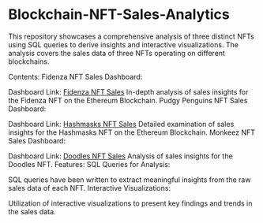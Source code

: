 # Blockchain-NFT-Sales-Analytics

This repository showcases a comprehensive analysis of three distinct NFTs using SQL queries to derive insights and interactive visualizations. The analysis covers the sales data of three NFTs operating on different blockchains.

Contents:
Fidenza NFT Sales Dashboard:

Dashboard Link: [Fidenza NFT Sales](https://flipsidecrypto.xyz/badm554gr9/team-9-miniproject-2-fidenza-analysis-team9-miniproject2-fidenza-analysis-V84EdB)
In-depth analysis of sales insights for the Fidenza NFT on the Ethereum Blockchain.
Pudgy Penguins NFT Sales Dashboard:

Dashboard Link: [Hashmasks NFT Sales](https://flipsidecrypto.xyz/badm554gr9/team-9-miniproject-2-hashmasks-analysis-team9-miniproject2-hashmasks-analysis-0Ps95w)
Detailed examination of sales insights for the Hashmasks NFT on the Ethereum Blockchain.
Monkeez NFT Sales Dashboard:

Dashboard Link: [Doodles NFT Sales](https://flipsidecrypto.xyz/rajhm2/miniproject-2-extra-credit-doodles-analysis-miniproject2-extracredit-doodles-analysis-5YPh-h)
Analysis of sales insights for the Doodles NFT.
Features:
SQL Queries for Analysis:

SQL queries have been written to extract meaningful insights from the raw sales data of each NFT.
Interactive Visualizations:

Utilization of interactive visualizations to present key findings and trends in the sales data.
